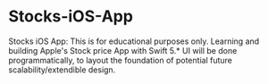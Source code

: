 # Stocks-iOS-App
Stocks iOS App: This is for educational purposes only. Learning and building Apple's Stock price App with Swift 5.* UI will be done programmatically, to layout the foundation of potential future scalability/extendible design.
